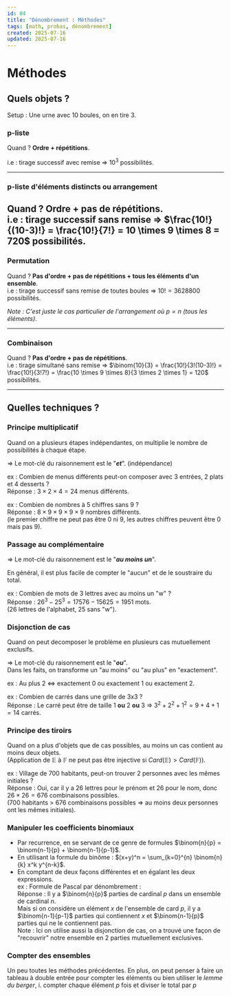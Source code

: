 ```yaml
---
id: 04
title: "Dénombrement : Méthodes"
tags: [math, probas, dénombrement]
created: 2025-07-16
updated: 2025-07-16
---
```


# Méthodes

## Quels objets ?

Setup : Une urne avec 10 boules, on en tire 3.

### p-liste

Quand ? **Ordre + répétitions**.<br>

i.e : tirage successif avec remise $\Rightarrow$ $10^3$ possibilités.<br>

---
### p-liste d'éléments distincts ou arrangement

Quand ? **Ordre + pas de répétitions**.<br>
i.e : tirage successif sans remise $\Rightarrow$ $\frac{10!}{(10-3)!} = \frac{10!}{7!} = 10 \times 9 \times 8 = 720$ possibilités.<br>
---

### Permutation

Quand ? **Pas d'ordre + pas de répétitions + tous les éléments d'un ensemble**.<br>
i.e : tirage successif sans remise de toutes boules $\Rightarrow$ $10! = 3628800$ possibilités.<br>

_Note : C'est juste le cas particulier de l'arrangement où $p = n$ (tous les éléments)_.<br>

---
### Combinaison

Quand ? **Pas d'ordre + pas de répétitions**.<br>
i.e : tirage simultané sans remise $\Rightarrow$ $\binom{10}{3} = \frac{10!}{3!(10-3)!} = \frac{10!}{3!7!} = \frac{10 \times 9 \times 8}{3 \times 2 \times 1} = 120$ possibilités.<br>

---

## Quelles techniques ?

### Principe multiplicatif

Quand on a plusieurs étapes indépendantes, on multiplie le nombre de possibilités à chaque étape.<br>

$\Rightarrow$ Le mot-clé du raisonnement est le "_**et**_". (indépendance)<br>

ex : Combien de menus différents peut-on composer avec 3 entrées, 2 plats et 4 desserts ?<br>
Réponse : $3 \times 2 \times 4 = 24$ menus différents.<br>

ex : Combien de nombres à 5 chiffres sans 9 ?<br>
Réponse : $8 \times 9 \times 9 \times 9 \times 9$ nombres différents.<br> (le premier chiffre ne peut pas être 0 ni 9, les autres chiffres peuvent être 0 mais pas 9).<br>

### Passage au complémentaire

$\Rightarrow$ Le mot-clé du raisonnement est le "_**au moins un**_".<br>

En général, il est plus facile de compter le "aucun" et de le soustraire du total.<br>

ex : Combien de mots de 3 lettres avec au moins un "w" ?<br>
Réponse : $26^3 - 25^3 = 17576 - 15625 = 1951$ mots.<br> (26 lettres de l'alphabet, 25 sans "w").<br>

### Disjonction de cas

Quand on peut decomposer le problème en plusieurs cas mutuellement exclusifs.<br>

$\Rightarrow$ Le mot-clé du raisonnement est le "_**ou**_".<br>
Dans les faits, on transforme un "au moins" ou "au plus" en "exactement".<br>

ex : Au plus 2 $\Leftrightarrow$ exactement 0 ou exactement 1 ou exactement 2.<br>

ex : Combien de carrés dans une grille de 3x3 ?<br>
Réponse : Le carré peut être de taille 1 **ou** 2 **ou** 3 $\Rightarrow$ $3^2 + 2^2 + 1^2 = 9 + 4 + 1 = 14$ carrés.<br>

### Principe des tiroirs

Quand on a plus d'objets que de cas possibles, au moins un cas contient au moins deux objets.<br>
(Application de $\mathbb{E}$ à $\mathbb{F}$ ne peut pas être injective si $Card(\mathbb{E}) > Card(\mathbb{F})$).<br>

ex : Village de 700 habitants, peut-on trouver 2 personnes avec les mêmes initiales ?<br>
Réponse : Oui, car il y a 26 lettres pour le prénom et 26 pour le nom, donc $26 \times 26 = 676$ combinaisons possibles.<br>
(700 habitants > 676 combinaisons possibles $\Rightarrow$ au moins deux personnes ont les mêmes initiales).<br>

### Manipuler les coefficients binomiaux

- Par recurrence, en se servant de ce genre de formules $\binom{n}{p} = \binom{n-1}{p} + \binom{n-1}{p-1}$.
- En utilisant la formule du binôme : $(x+y)^n = \sum_{k=0}^{n} \binom{n}{k} x^k y^{n-k}$.
- En comptant de deux façons différentes et en égalant les deux expressions.<br>
ex : Formule de Pascal par dénombrement :<br>
Réponse : Il y a $\binom{n}{p}$ parties de cardinal $p$ dans un ensemble de cardinal $n$.<br> Mais si on considère un élément $x$ de l'ensemble de card $p$, il y a $\binom{n-1}{p-1}$ parties qui contiennent $x$ et $\binom{n-1}{p}$ parties qui ne le contiennent pas.<br>
Note : Ici on utilise aussi la disjonction de cas, on a trouvé une façon de "recouvrir" notre ensemble en 2 parties mutuellement exclusives.<br>

### Compter des ensembles

Un peu toutes les méthodes précédentes. En plus, on peut penser à faire un tableau à double entrée pour compter les éléments ou bien utiliser le *lemme du berger*, i. compter chaque élément $p$ fois et diviser le total par $p$<br>